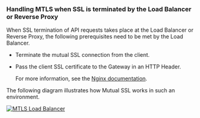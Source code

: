 ### Handling MTLS when SSL is terminated by the Load Balancer or Reverse Proxy

When SSL termination of API requests takes place at the Load Balancer or Reverse Proxy, the following prerequisites need to be met by the Load Balancer.

-   Terminate the mutual SSL connection from the client.
-   Pass the client SSL certificate to the Gateway in an HTTP Header. 

     For more information, see the [Nginx documentation](https://nginx.org/en/docs/http/ngx_http_ssl_module.html#ssl_client_certificate).

The following diagram illustrates how Mutual SSL works in such an environment.

[![MTLS Load Balancer](https://apim.docs.wso2.com/en/4.1.0/assets/img/learn/mtls-loadbalancer.png)](https://apim.docs.wso2.com/en/4.1.0/assets/img/learn/mtls-loadbalancer.png)

